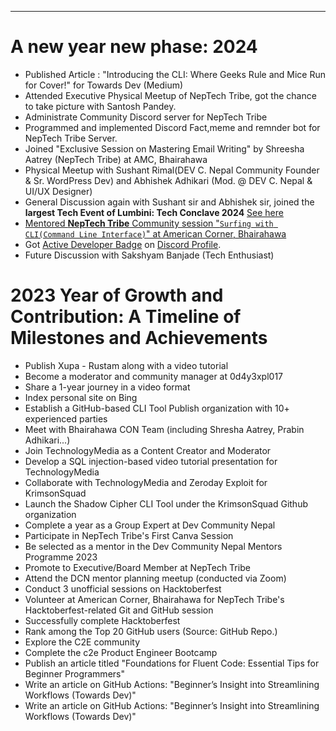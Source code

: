 ---
# A new year new phase: 2024
- Published Article : "Introducing the CLI: Where Geeks Rule and Mice Run for Cover!" for Towards Dev (Medium)
- Attended Executive Physical Meetup of NepTech Tribe, got the chance to take picture with Santosh Pandey.
- Administrate Community Discord server for NepTech Tribe
- Programmed and implemented Discord Fact,meme and remnder bot for NepTech Tribe Server.
- Joined "Exclusive Session on Mastering Email Writing" by Shreesha Aatrey (NepTech Tribe) at AMC, Bhairahawa
- Physical Meetup with Sushant Rimal(DEV C. Nepal Community Founder & Sr. WordPress Dev) and Abhishek Adhikari (Mod. @ DEV C. Nepal & UI/UX Designer)
- General Discussion again with Sushant sir and Abhishek sir, joined the **largest Tech Event of Lumbini: Tech Conclave 2024**  [See here](https://www.facebook.com/dev.gautam404/posts/pfbid0mbQbzgow67aSHmN1n2JiY5i9PC9D6sEwki8Vp62cwrToQCaJGQCdGVkDnciCUw3el)
- [Mentored **NepTech Tribe** Community session "`Surfing with CLI(Command Line Interface)`" at American Corner, Bhairahawa](https://www.facebook.com/dev.gautam404/posts/pfbid02KAs5g5C8iu2UVeZG9NgmgR87y6yzYqxs6X5SptFNGfQAMasdfus8X8FXdWjq2jZUl)
- Got [Active Developer Badge](https://support-dev.discord.com/hc/en-us/articles/10113997751447?ref=badge) on [Discord Profile](https://discord.com/@dev.gautam404).
- Future Discussion with Sakshyam Banjade (Tech Enthusiast)
# 2023 Year of Growth and Contribution: A Timeline of Milestones and Achievements
- Publish Xupa - Rustam along with a video tutorial
- Become a moderator and community manager at 0d4y3xpl017
- Share a 1-year journey in a video format
- Index personal site on Bing
- Establish a GitHub-based CLI Tool Publish organization with 10+ experienced parties
- Meet with Bhairahawa CON Team (including Shresha Aatrey, Prabin Adhikari...)
- Join TechnologyMedia as a Content Creator and Moderator
- Develop a SQL injection-based video tutorial presentation for TechnologyMedia
- Collaborate with TechnologyMedia and Zeroday Exploit for KrimsonSquad
- Launch the Shadow Cipher CLI Tool under the KrimsonSquad Github organization 
- Complete a year as a Group Expert at Dev Community Nepal
- Participate in NepTech Tribe's First Canva Session
- Be selected as a mentor in the Dev Community Nepal Mentors Programme 2023
- Promote to Executive/Board Member at NepTech Tribe
- Attend the DCN mentor planning meetup (conducted via Zoom)
- Conduct 3 unofficial sessions on Hacktoberfest
- Volunteer at American Corner, Bhairahawa for NepTech Tribe's Hacktoberfest-related Git and GitHub session
- Successfully complete Hacktoberfest 
- Rank among the Top 20 GitHub users (Source: GitHub Repo.)
- Explore the C2E community
- Complete the c2e Product Engineer Bootcamp
- Publish an article titled "Foundations for Fluent Code: Essential Tips for Beginner Programmers"
- Write an article on GitHub Actions: "Beginner’s Insight into Streamlining Workflows (Towards Dev)"
- Write an article on GitHub Actions: "Beginner’s Insight into Streamlining Workflows (Towards Dev)"
